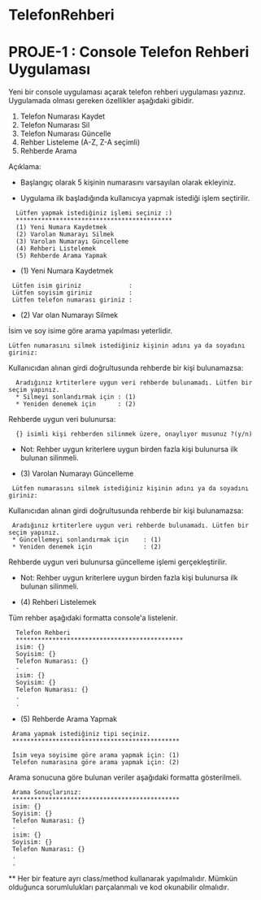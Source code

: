 # TelefonRehberi
# PROJE-1 : Console Telefon Rehberi Uygulaması


Yeni bir console uygulaması açarak telefon rehberi uygulaması yazınız. Uygulamada olması gereken özellikler aşağıdaki gibidir.



1. Telefon Numarası Kaydet
2. Telefon Numarası Sil
3. Telefon Numarası Güncelle
4. Rehber Listeleme (A-Z, Z-A seçimli)
5. Rehberde Arama


Açıklama:



* Başlangıç olarak 5 kişinin numarasını varsayılan olarak ekleyiniz.


* Uygulama ilk başladığında kullanıcıya yapmak istediği işlem seçtirilir.

```
  Lütfen yapmak istediğiniz işlemi seçiniz :) 
  *******************************************
  (1) Yeni Numara Kaydetmek
  (2) Varolan Numarayı Silmek
  (3) Varolan Numarayı Güncelleme
  (4) Rehberi Listelemek
  (5) Rehberde Arama Yapmak﻿
```


* (1) Yeni Numara Kaydetmek

```
 Lütfen isim giriniz             : 
 Lütfen soyisim giriniz          :
 Lütfen telefon numarası giriniz :
```
* (2) Var olan Numarayı Silmek


İsim ve soy isime göre arama yapılması yeterlidir.



`Lütfen numarasını silmek istediğiniz kişinin adını ya da soyadını giriniz:`


Kullanıcıdan alınan girdi doğrultusunda rehberde bir kişi bulunamazsa:


```
  Aradığınız krtiterlere uygun veri rehberde bulunamadı. Lütfen bir seçim yapınız.
  * Silmeyi sonlandırmak için : (1)
  * Yeniden denemek için      : (2)
  ```


Rehberde uygun veri bulunursa:



`  {} isimli kişi rehberden silinmek üzere, onaylıyor musunuz ?(y/n)`
* Not: Rehber uygun kriterlere uygun birden fazla kişi bulunursa ilk bulunan silinmeli.


* (3) Varolan Numarayı Güncelleme


` Lütfen numarasını silmek istediğiniz kişinin adını ya da soyadını giriniz:`


Kullanıcıdan alınan girdi doğrultusunda rehberde bir kişi bulunamazsa:


```
 Aradığınız krtiterlere uygun veri rehberde bulunamadı. Lütfen bir seçim yapınız.
 * Güncellemeyi sonlandırmak için    : (1)
 * Yeniden denemek için              : (2)
```

Rehberde uygun veri bulunursa güncelleme işlemi gerçekleştirilir.



* Not: Rehber uygun kriterlere uygun birden fazla kişi bulunursa ilk bulunan silinmeli.


* (4) Rehberi Listelemek


Tüm rehber aşağıdaki formatta console'a listelenir.


```
  Telefon Rehberi
  **********************************************
  isim: {}
  Soyisim: {}
  Telefon Numarası: {}
  - 
  isim: {}
  Soyisim: {}
  Telefon Numarası: {}
  .
  .
```

* (5) Rehberde Arama Yapmak

```
 Arama yapmak istediğiniz tipi seçiniz.
 **********************************************
 
 İsim veya soyisime göre arama yapmak için: (1)
 Telefon numarasına göre arama yapmak için: (2)
```


Arama sonucuna göre bulunan veriler aşağıdaki formatta gösterilmeli.


```
 Arama Sonuçlarınız:
 **********************************************
 isim: {}
 Soyisim: {}
 Telefon Numarası: {}
 - 
 isim: {}
 Soyisim: {}
 Telefon Numarası: {}
 .
 .
```

** Her bir feature ayrı class/method kullanarak yapılmalıdır. Mümkün olduğunca sorumlulukları parçalanmalı ve kod okunabilir olmalıdır.
